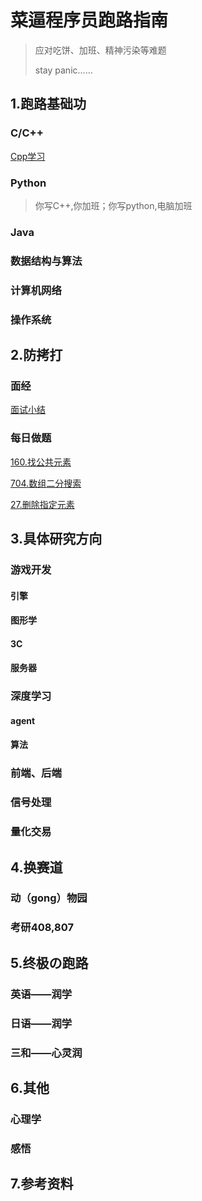 # 菜逼程序员跑路指南

> 应对吃饼、加班、精神污染等难题
> 
> stay panic......

## 1.跑路基础功

### C/C++ 
[Cpp学习](./CppLearn/CppLearn.md)

### Python
>你写C++,你加班；你写python,电脑加班


### Java

### 数据结构与算法

### 计算机网络

### 操作系统

### 

## 2.防拷打

### 面经
[面试小结](./Interview/Interview.md)

### 每日做题

[160.找公共元素](./DoMyLeetCode/160.intersection-of-two-linked-lists.cpp)

[704.数组二分搜索](./DoMyLeetCode/704.binary-search.cpp)

[27.删除指定元素](./DoMyLeetCode/27.remove-element.cpp)

## 3.具体研究方向

### 游戏开发

#### 引擎

#### 图形学

#### 3C

#### 服务器

### 深度学习

#### agent

#### 算法

### 前端、后端

### 信号处理

### 量化交易



## 4.换赛道

### 动（gong）物园
### 考研408,807


## 5.终极の跑路
### 英语——润学

### 日语——润学

### 三和——心灵润


## 6.其他

### 心理学

### 感悟

## 7.参考资料
